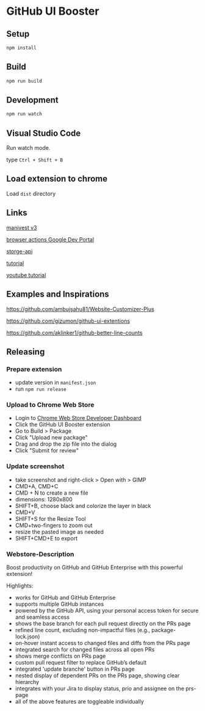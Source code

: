 # GitHub UI Booster

## Setup

```sh
npm install
```

## Build

```sh
npm run build
```

## Development

```sh
npm run watch
```

## Visual Studio Code

Run watch mode.

type `Ctrl + Shift + B`

## Load extension to chrome

Load `dist` directory

## Links

[manivest v3](https://stackoverflow.com/questions/63308160/how-to-migrate-manifest-version-2-to-v3-for-chrome-extension)

[browser actions Google Dev Portal](https://developer.chrome.com/blog/mv3-actions?hl=de)

[storge-api](https://dev.to/ambujsahu81/where-to-store-data-in-chrome-extension--1be6)

[tutorial](https://meenumatharu.medium.com/building-a-google-chrome-extension-with-manifest-v3-a-basic-example-to-get-started-0e976938bc70)

[youtube tutorial](https://www.youtube.com/watch?v=tIJrby96Oog)

## Examples and Inspirations

<https://github.com/ambujsahu81/Website-Customizer-Plus>

<https://github.com/gizumon/github-ui-extentions>

<https://github.com/aklinker1/github-better-line-counts>

## Releasing

### Prepare extension

- update version in `manifest.json`
- run `npm run release`

### Upload to Chrome Web Store

- Login to [Chrome Web Store Developer Dashboard](https://chrome.google.com/webstore/devconsole)
- Click the GitHub UI Booster extension
- Go to Build > Package
- Click "Upload new package"
- Drag and drop the zip file into the dialog
- Click "Submit for review"

### Update screenshot

- take screenshot and right-click > Open with > GIMP
- CMD+A, CMD+C
- CMD + N to create a new file
- dimensions: 1280x800
- SHIFT+B, choose black and colorize the layer in black
- CMD+V
- SHIFT+S for the Resize Tool
- CMD+two-fingers to zoom out
- resize the pasted image as needed
- SHIFT+CMD+E to export

### Webstore-Description

Boost productivity on GitHub and GitHub Enterprise with this powerful extension!

Highlights:

- works for GitHub and GitHub Enterprise
- supports multiple GitHub instances
- powered by the GitHub API, using your personal access token for secure and seamless access
- shows the base branch for each pull request directly on the PRs page
- refined line count, excluding non-impactful files (e.g., package-lock.json)
- on-hover instant access to changed files and diffs from the PRs page
- integrated search for changed files across all open PRs
- shows merge conflicts on PRs page
- custom pull request filter to replace GitHub’s default
- integrated 'update branche' button in PRs page
- nested display of dependent PRs on the PRs page, showing clear hierarchy
- integrates with your Jira to display status, prio and assignee on the prs-page
- all of the above features are toggleable individually
